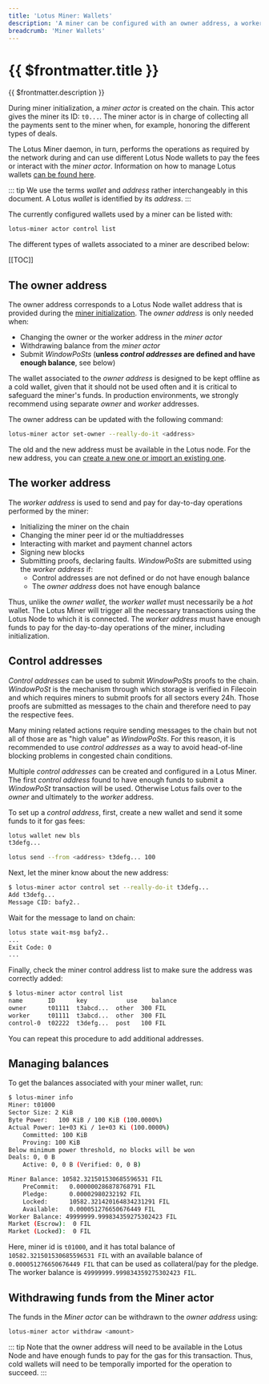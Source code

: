```yaml
---
title: 'Lotus Miner: Wallets'
description: 'A miner can be configured with an owner address, a worker address and additional control addresses. These allow granularity in how the funds sent and received from the miner are managed and provide additional security to the mining operation.'
breadcrumb: 'Miner Wallets'
---
```


# {{ $frontmatter.title }}

{{ $frontmatter.description }}

During miner initialization, a _miner actor_ is created on the chain. This actor gives the miner its ID: `t0...`. The miner actor is in charge of collecting all the payments sent to the miner when, for example, honoring the different types of deals.

The Lotus Miner daemon, in turn, performs the operations as required by the network during and can use different Lotus Node wallets to pay the fees or interact with the _miner actor_. Information on how to manage Lotus wallets [can be found here](../../get-started/lotus/send-and-receive-fil.md).

::: tip
We use the terms _wallet_ and _address_ rather interchangeably in this document. A Lotus _wallet_ is identified by its _address_.
:::

The currently configured wallets used by a miner can be listed with:

```sh
lotus-miner actor control list
```

The different types of wallets associated to a miner are described below:

[[TOC]]

## The owner address

The owner address corresponds to a Lotus Node wallet address that is provided during the [miner initialization](miner-setup.md). The _owner address_ is only needed when:

- Changing the owner or the worker address in the _miner actor_
- Withdrawing balance from the _miner actor_
- Submit _WindowPoSts_ (**unless _control addresses_ are defined and have enough balance**, see below)

The wallet associated to the _owner address_ is designed to be kept offline as a cold wallet, given that it should not be used often and it is critical to safeguard the miner's funds. In production environments, we strongly recommend using separate _owner_ and _worker_ addresses.

The owner address can be updated with the following command:

```sh
lotus-miner actor set-owner --really-do-it <address>
```

The old and the new address must be available in the Lotus node. For the new address, you can [create a new one or import an existing one](../../get-started/lotus/send-and-receive-fil.md).

## The worker address

The _worker address_ is used to send and pay for day-to-day operations performed by the miner:

- Initializing the miner on the chain
- Changing the miner peer id or the multiaddresses
- Interacting with market and payment channel actors
- Signing new blocks
- Submitting proofs, declaring faults. _WindowPoSts_ are submitted using the _worker address_ if:
  - Control addresses are not defined or do not have enough balance
  - The _owner address_ does not have enough balance

Thus, unlike the _owner wallet_, the _worker wallet_ must necessarily be a _hot_ wallet. The Lotus Miner will trigger all the necessary transactions using the Lotus Node to which it is connected. The _worker address_ must have enough funds to pay for the day-to-day operations of the miner, including initialization.

## Control addresses

_Control addresses_ can be used to submit _WindowPoSts_ proofs to the chain. _WindowPoSt_ is the mechanism through which storage is verified in Filecoin and which requires miners to submit proofs for all sectors every 24h. Those proofs are submitted as messages to the chain and therefore need to pay the respective fees.

Many mining related actions require sending messages to the chain but not all of those are as "high value" as _WindowPoSts_. For this reason, it is recommended to use _control addresses_ as a way to avoid head-of-line blocking problems in congested chain conditions.

Multiple _control addresses_ can be created and configured in a Lotus Miner. The first _control address_ found to have enough funds to submit a _WindowPoSt_ transaction will be used. Otherwise Lotus fails over to the _owner_ and ultimately to the _worker_ address.

To set up a _control address_, first, create a new wallet and send it some funds to it for gas fees:

```sh
lotus wallet new bls
t3defg...

lotus send --from <address> t3defg... 100
```

Next, let the miner know about the new address:

```sh
$ lotus-miner actor control set --really-do-it t3defg...
Add t3defg...
Message CID: bafy2..
```

Wait for the message to land on chain:

```sh
lotus state wait-msg bafy2..
...
Exit Code: 0
...
```

Finally, check the miner control address list to make sure the address was correctly added:

```sh
$ lotus-miner actor control list
name       ID      key           use    balance
owner      t01111  t3abcd...  other  300 FIL
worker     t01111  t3abcd...  other  300 FIL
control-0  t02222  t3defg...  post   100 FIL
```

You can repeat this procedure to add additional addresses.

## Managing balances

To get the balances associated with your miner wallet, run:

```bash
$ lotus-miner info
Miner: t01000
Sector Size: 2 KiB
Byte Power:   100 KiB / 100 KiB (100.0000%)
Actual Power: 1e+03 Ki / 1e+03 Ki (100.0000%)
	Committed: 100 KiB
	Proving: 100 KiB
Below minimum power threshold, no blocks will be won
Deals: 0, 0 B
	Active: 0, 0 B (Verified: 0, 0 B)

Miner Balance: 10582.321501530685596531 FIL
	PreCommit:   0.000000286878768791 FIL
	Pledge:      0.00002980232192 FIL
	Locked:      10582.321420164834231291 FIL
	Available:   0.000051276650676449 FIL
Worker Balance: 49999999.999834359275302423 FIL
Market (Escrow):  0 FIL
Market (Locked):  0 FIL
```

Here, miner id is `t01000`, and it has total balance of `10582.321501530685596531 FIL` with an available balance of `0.000051276650676449 FIL` that can be used as collateral/pay for the pledge. The worker balance is `49999999.999834359275302423 FIL`.

## Withdrawing funds from the Miner actor

The funds in the _Miner actor_ can be withdrawn to the _owner address_ using:

```bash
lotus-miner actor withdraw <amount>
```

::: tip
Note that the owner address will need to be available in the Lotus Node and have enough funds to pay for the gas for this transaction. Thus, cold wallets will need to be temporally imported for the operation to succeed.
:::

